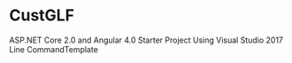 # CustGLF
ASP.NET Core 2.0 and Angular 4.0 Starter Project Using Visual Studio 2017 Line CommandTemplate 
